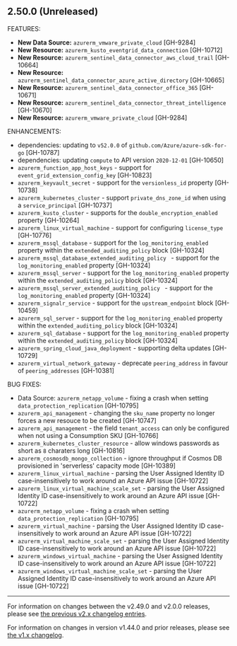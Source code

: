 ## 2.50.0 (Unreleased)

FEATURES:

* **New Data Source:** `azurerm_vmware_private_cloud` [GH-9284]
* **New Resource:** `azurerm_kusto_eventgrid_data_connection` [GH-10712]
* **New Resource:** `azurerm_sentinel_data_connector_aws_cloud_trail` [GH-10664]
* **New Resource:** `azurerm_sentinel_data_connector_azure_active_directory` [GH-10665]
* **New Resource:** `azurerm_sentinel_data_connector_office_365` [GH-10671]
* **New Resource:** `azurerm_sentinel_data_connector_threat_intelligence` [GH-10670]
* **New Resource:** `azurerm_vmware_private_cloud` [GH-9284]

ENHANCEMENTS:

* dependencies: updating to `v52.0.0` of `github.com/Azure/azure-sdk-for-go` [GH-10787]
* dependencies: updating `compute` to API version `2020-12-01` [GH-10650]
* `azurerm_function_app_host_keys` - support for `event_grid_extension_config_key` [GH-10823]
* `azurerm_keyvault_secret` - support for the `versionless_id` property [GH-10738]
* `azurerm_kubernetes_cluster` - support `private_dns_zone_id` when using a `service_principal` [GH-10737]
* `azurerm_kusto_cluster` - supports for the `double_encryption_enabled` property [GH-10264]
* `azurerm_linux_virtual_machine` - support for configuring `license_type` [GH-10776]
* `azurerm_mssql_database` - support for the `log_monitoring_enabled` property within the `extended_auditing_policy` block [GH-10324]
* `azurerm_mssql_database_extended_auditing_policy ` - support for the `log_monitoring_enabled` property [GH-10324]
* `azurerm_mssql_server` - support for the `log_monitoring_enabled` property within the `extended_auditing_policy` block [GH-10324]
* `azurerm_mssql_server_extended_auditing_policy ` - support for the `log_monitoring_enabled` property [GH-10324] 
* `azurerm_signalr_service` - support for the `upstream_endpoint` block [GH-10459]
* `azurerm_sql_server` - support for the `log_monitoring_enabled` property within the `extended_auditing_policy` block [GH-10324]
* `azurerm_sql_database` - support for the `log_monitoring_enabled` property within the `extended_auditing_policy` block [GH-10324]
* `azurerm_spring_cloud_java_deployment` - supporting delta updates [GH-10729]
* `azurerm_virtual_network_gateway` - deprecate `peering_address` in favour of `peering_addresses` [GH-10381]

BUG FIXES:

* Data Source: `azurerm_netapp_volume` - fixing a crash when setting `data_protection_replication` [GH-10795]
* `azurerm_api_management` - changing the `sku_name` property no longer forces a new resouce to be created [GH-10747]
* `azurerm_api_management` - the field `tenant_access` can only be configured when not using a Consumption SKU [GH-10766]
* `azurerm_kubernetes_cluster_resource` - allow windows passwords as short as `8` charaters long [GH-10816]
* `azurerm_cosmosdb_mongo_collection` - ignore throughput if Cosmos DB provisioned in 'serverless' capacity mode [GH-10389]
* `azurerm_linux_virtual_machine` - parsing the User Assigned Identity ID case-insensitively to work around an Azure API issue [GH-10722]
* `azurerm_linux_virtual_machine_scale_set` - parsing the User Assigned Identity ID case-insensitively to work around an Azure API issue [GH-10722]
* `azurerm_netapp_volume` - fixing a crash when setting `data_protection_replication` [GH-10795]
* `azurerm_virtual_machine` - parsing the User Assigned Identity ID case-insensitively to work around an Azure API issue [GH-10722]
* `azurerm_virtual_machine_scale_set` - parsing the User Assigned Identity ID case-insensitively to work around an Azure API issue [GH-10722]
* `azurerm_windows_virtual_machine` - parsing the User Assigned Identity ID case-insensitively to work around an Azure API issue [GH-10722]
* `azurerm_windows_virtual_machine_scale_set` - parsing the User Assigned Identity ID case-insensitively to work around an Azure API issue [GH-10722]

---

For information on changes between the v2.49.0 and v2.0.0 releases, please see [the previous v2.x changelog entries](https://github.com/terraform-providers/terraform-provider-azurerm/blob/master/CHANGELOG-v2.md).

For information on changes in version v1.44.0 and prior releases, please see [the v1.x changelog](https://github.com/terraform-providers/terraform-provider-azurerm/blob/master/CHANGELOG-v1.md).
